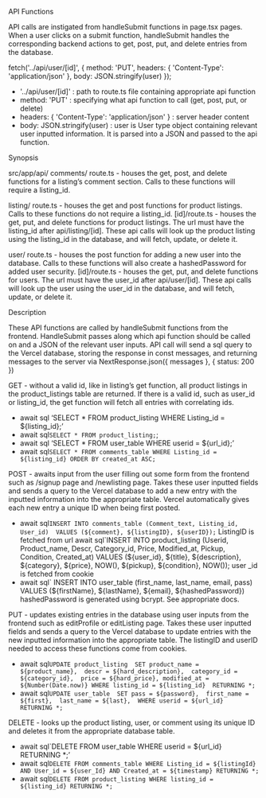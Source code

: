 API Functions

API calls are instigated from handleSubmit functions in page.tsx pages. 
When a user clicks on a submit function, handleSubmit handles the corresponding backend actions to get, post, put, and delete entries from the database.

fetch('../api/user/[id]', {
            method: 'PUT',
            headers: {
                'Content-Type': 'application/json'
            },
            body: JSON.stringify(user)
        });

- '../api/user/[id]' : path to route.ts file containing appropriate api function
- method: 'PUT' : specifying what api function to call (get, post, put, or delete)
- headers: { 'Content-Type': 'application/json' } : server header content
- body: JSON.stringify(user) : user is User type object containing relevant user inputted information. It is parsed into a JSON and passed to the api function.



Synopsis

src/app/api/
comments/
route.ts - houses the get, post, and delete functions for a listing’s comment section. Calls to these functions will require a listing_id.

	
listing/
route.ts - houses the get and post functions for product listings. Calls to these functions do not require a listing_id.
[id]/route.ts - houses the get, put, and delete functions for product listings. The url must have the listing_id after api/listing/[id]. These api calls will look up the product listing using the listing_id in the database, and will fetch, update, or delete it.
	

user/
route.ts - houses the post function for adding a new user into the database. Calls to these functions will also create a hashedPassword for added user security.
[id]/route.ts - houses the get, put, and delete functions for users. The url must have the user_id after api/user/[id]. These api calls will look up the user using the user_id in the database, and will fetch, update, or delete it.
	



Description 

These API functions are called by handleSubmit functions from the frontend. HandleSubmit passes along which api function should be called on and a JSON of the relevant user inputs. 
API call will send a sql query to the Vercel database, storing the response in const messages, and returning messages to the server via NextResponse.json({ messages }, { status: 200 })
	
GET - without a valid id, like in listing’s get function, all product listings in the product_listings table are returned. If there is a valid id, such as user_id or listing_id, the get function will fetch all entries with correlating ids.

- await sql ‘SELECT * FROM product_listing WHERE Listing_id = ${listing_id};’
- await sql`SELECT * FROM product_listing;`;
- await sql ‘SELECT * FROM user_table WHERE userid = ${url_id};’
- await sql`SELECT * FROM comments_table WHERE Listing_id = ${listing_id} ORDER BY created_at ASC;`
	

POST - awaits input from the user filling out some form from the frontend such as /signup page and /newlisting page. Takes these user inputted fields and sends a query to the Vercel database to add a new entry with the inputted information into the appropriate table. Vercel automatically gives each new entry a unique ID when being first posted.
	
- await sql`INSERT INTO comments_table (Comment_text, Listing_id, User_id)  VALUES (${comment}, ${listingID}, ${userID});`
ListingID is fetched from url
await sql`INSERT INTO product_listing (Userid, Product_name, Descr, Category_id, Price, Modified_at, Pickup, Condition, Created_at) VALUES (${user_id}, ${title}, ${description}, ${category}, ${price}, NOW(), ${pickup}, ${condition}, NOW());
user _id is fetched from cookie
- await sql` INSERT INTO user_table (first_name, last_name, email, pass) VALUES (${firstName}, ${lastName}, ${email}, ${hashedPassword})
hashedPassword is generated using bcrypt. See appropriate docs.


PUT - updates existing entries in the database using user inputs from the frontend such as editProfile or editListing page. Takes these user inputted fields and sends a query to the Vercel database to update entries with the new inputted information into the appropriate table. The listingID and userID needed to access these functions come from cookies.
- await sql`UPDATE product_listing 
                SET product_name = ${product_name}, 
                descr = ${hard_description}, 
                category_id = ${category_id}, 
                price = ${hard_price},
                modified_at = ${Number(Date.now)}
            WHERE listing_id = ${listing_id} 
            RETURNING *;`
- await sql`UPDATE user_table 
                SET pass = ${password}, 
                first_name = ${first}, 
                last_name = ${last}, 
                WHERE userid = ${url_id} 
                RETURNING *;`


DELETE - looks up the product listing, user, or comment using its unique ID and deletes it from the appropriate database table.
- await sql`DELETE FROM user_table WHERE userid = ${url_id} RETURNING *;’
- await sql`DELETE FROM comments_table WHERE Listing_id = ${listingId} AND User_id = ${user_Id} AND Created_at = ${timestamp} RETURNING *;`
- await sql`DELETE FROM product_listing WHERE listing_id = ${listing_id} RETURNING *;`


